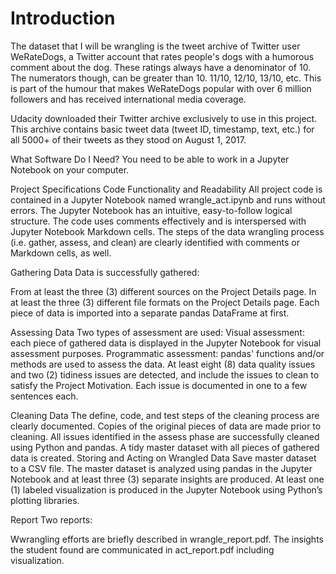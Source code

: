 # Introduction
The dataset that I will be wrangling is the tweet archive of Twitter user WeRateDogs, a Twitter account that rates people's dogs with a humorous comment about the dog. These ratings always have a denominator of 10. The numerators though, can be greater than 10. 11/10, 12/10, 13/10, etc. This is part of the humour that makes WeRateDogs popular with over 6 million followers and has received international media coverage.

Udacity downloaded their Twitter archive exclusively to use in this project. This archive contains basic tweet data (tweet ID, timestamp, text, etc.) for all 5000+ of their tweets as they stood on August 1, 2017.

What Software Do I Need?
You need to be able to work in a Jupyter Notebook on your computer.


Project Specifications
Code Functionality and Readability
All project code is contained in a Jupyter Notebook named wrangle_act.ipynb and runs without errors.
The Jupyter Notebook has an intuitive, easy-to-follow logical structure. The code uses comments effectively and is interspersed with Jupyter Notebook Markdown cells. The steps of the data wrangling process (i.e. gather, assess, and clean) are clearly identified with comments or Markdown cells, as well.

Gathering Data
Data is successfully gathered:

From at least the three (3) different sources on the Project Details page.
In at least the three (3) different file formats on the Project Details page.
Each piece of data is imported into a separate pandas DataFrame at first.

Assessing Data
Two types of assessment are used:
Visual assessment: each piece of gathered data is displayed in the Jupyter Notebook for visual assessment purposes.
Programmatic assessment: pandas' functions and/or methods are used to assess the data.
At least eight (8) data quality issues and two (2) tidiness issues are detected, and include the issues to clean to satisfy the Project Motivation. Each issue is documented in one to a few sentences each.

Cleaning Data
The define, code, and test steps of the cleaning process are clearly documented.
Copies of the original pieces of data are made prior to cleaning.
All issues identified in the assess phase are successfully cleaned using Python and pandas.
A tidy master dataset with all pieces of gathered data is created.
Storing and Acting on Wrangled Data
Save master dataset to a CSV file.
The master dataset is analyzed using pandas in the Jupyter Notebook and at least three (3) separate insights are produced.
At least one (1) labeled visualization is produced in the Jupyter Notebook using Python’s plotting libraries.

Report
Two reports:

Wwrangling efforts are briefly described in wrangle_report.pdf.
The insights the student found are communicated in act_report.pdf including visualization.
